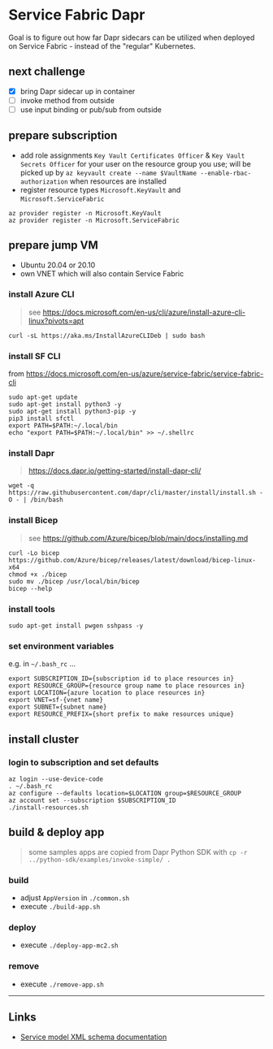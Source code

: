 # Service Fabric Dapr

Goal is to figure out how far Dapr sidecars can be utilized when deployed on Service Fabric - instead of the "regular" Kubernetes.

## next challenge

- [x] bring Dapr sidecar up in container
- [ ] invoke method from outside
- [ ] use input binding or pub/sub from outside

## prepare subscription

- add role assignments `Key Vault Certificates Officer` & `Key Vault Secrets Officer` for your user on the resource group you use; will be picked up by `az keyvault create --name $VaultName --enable-rbac-authorization` when resources are installed
- register resource types `Microsoft.KeyVault` and `Microsoft.ServiceFabric`

```
az provider register -n Microsoft.KeyVault
az provider register -n Microsoft.ServiceFabric
```


## prepare jump VM

- Ubuntu 20.04 or 20.10
- own VNET which will also contain Service Fabric

### install Azure CLI

> see https://docs.microsoft.com/en-us/cli/azure/install-azure-cli-linux?pivots=apt

```
curl -sL https://aka.ms/InstallAzureCLIDeb | sudo bash
```

### install SF CLI

from https://docs.microsoft.com/en-us/azure/service-fabric/service-fabric-cli

```
sudo apt-get update
sudo apt-get install python3 -y
sudo apt-get install python3-pip -y
pip3 install sfctl
export PATH=$PATH:~/.local/bin
echo "export PATH=$PATH:~/.local/bin" >> ~/.shellrc
```

### install Dapr

> https://docs.dapr.io/getting-started/install-dapr-cli/

```
wget -q https://raw.githubusercontent.com/dapr/cli/master/install/install.sh -O - | /bin/bash
```

### install Bicep

> see https://github.com/Azure/bicep/blob/main/docs/installing.md

```
curl -Lo bicep https://github.com/Azure/bicep/releases/latest/download/bicep-linux-x64
chmod +x ./bicep
sudo mv ./bicep /usr/local/bin/bicep
bicep --help
```

### install tools

```
sudo apt-get install pwgen sshpass -y
```

### set environment variables

e.g. in `~/.bash_rc` ...

```
export SUBSCRIPTION_ID={subscription id to place resources in}
export RESOURCE_GROUP={resource group name to place resources in}
export LOCATION={azure location to place resources in}
export VNET=sf-{vnet name}
export SUBNET={subnet name}
export RESOURCE_PREFIX={short prefix to make resources unique}
```

## install cluster

### login to subscription and set defaults

```
az login --use-device-code
. ~/.bash_rc
az configure --defaults location=$LOCATION group=$RESOURCE_GROUP
az account set --subscription $SUBSCRIPTION_ID
./install-resources.sh
```

## build & deploy app

> some samples apps are copied from Dapr Python SDK with `cp -r ../python-sdk/examples/invoke-simple/ .`

### build

- adjust `AppVersion` in `./common.sh`
- execute `./build-app.sh`

### deploy

- execute `./deploy-app-mc2.sh`

### remove

- execute `./remove-app.sh`

---

## Links

- [Service model XML schema documentation](https://docs.microsoft.com/en-us/azure/service-fabric/service-fabric-service-model-schema)